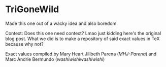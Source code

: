 # TriGoneWild
Made this one out of a wacky idea and also boredom.

Context: Does this one need context? Lmao just kidding here's the original blog post. What we did is to make a repository of said exact values in TeX because why not?

Exact values compiled by Mary Heart Jillbeth Parena (*MHJ-Parena*) and Marc Andrie Bermundo (*washiwishiwashiwishi*) 
